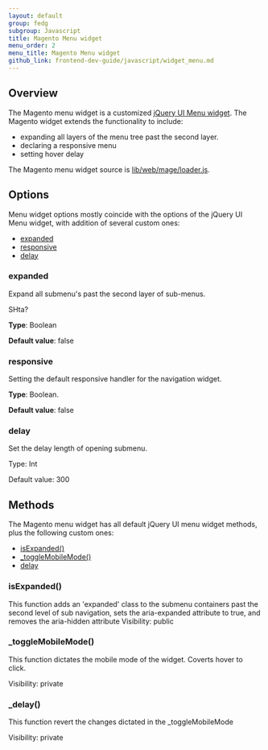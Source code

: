 ```yaml
---
layout: default
group: fedg
subgroup: Javascript
title: Magento Menu widget
menu_order: 2
menu_title: Magento Menu widget
github_link: frontend-dev-guide/javascript/widget_menu.md
---
```

<h2>Overview</h2>

The Magento menu widget is a customized <a href="http://api.jqueryui.com/menu/" target="_blank">jQuery UI Menu widget</a>. The Magento widget extends the functionality to include:
<ul>
<li>expanding all layers of the menu tree past the second layer.</li>
<li>declaring a responsive menu</li>
<li>setting hover delay</li>
</ul>
The Magento menu widget source is <a href="{{site.mage2000url}}lib/web/mage/loader.js" target="_blank">lib/web/mage/loader.js</a>.

<h2 id="menu_options">Options</h2>
Menu widget options mostly coincide with the options of the jQuery UI Menu widget, with addition of several custom ones:
<ul>
<li><a href="#m_expanded">expanded</a></li>
<li><a href="#m_responsive">responsive</a></li>
<li><a href="#m_delay">delay</a></li>

</ul>

<h3 id="#m_expanded">expanded</h3>
Expand all submenu's past the second layer of sub-menus.
<p class="q">SHta?</p>

**Type**: Boolean

**Default value**: false

<h3 id="#m_responsive">responsive</h3>
Setting the default responsive handler for the navigation widget.

**Type**: Boolean.

**Default value**: false

<h3 id="#m_delay">delay</h3>
Set the delay length of opening submenu.

Type: Int

Default value: 300

<h2>Methods</h2>
The Magento menu widget has all default jQuery UI menu widget methods, plus the following custom ones:

<ul>
<li><a href="#m_isexpanded">isExpanded()</a></li>
<li><a href="#m_toggleMobileMode">_toggleMobileMode()</a></li>
<li><a href="#m_delay">delay</a></li>

</ul>

<h3>isExpanded()</h3>
This function adds an 'expanded' class to the submenu containers past the second level of sub navigation, sets the aria-expanded attribute to true, and removes the aria-hidden attribute
Visibility: public
<h3>_toggleMobileMode()</h3>
This function dictates the mobile mode of the widget. Coverts hover to click.

Visibility: private
<h3>_delay()</h3>
This function revert the changes dictated in the _toggleMobileMode

 Visibility: private